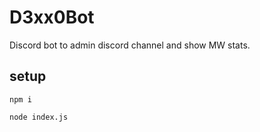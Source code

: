 # D3xx0Bot

Discord bot to admin discord channel and show MW stats.

## setup

`npm i`

`node index.js`
